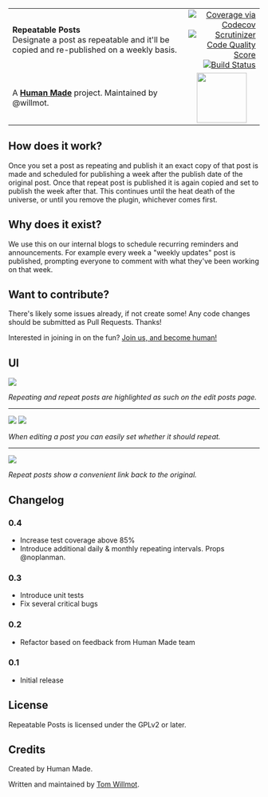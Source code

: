 <table width="100%">
	<tr>
		<td align="left" width="70%">
			<strong>Repeatable Posts</strong><br />
			Designate a post as repeatable and it'll be copied and re-published on a weekly basis.
		</td>
		<td align="right" width="30%">
			<a href="https://codecov.io/github/humanmade/repeatable-posts?branch=master">
				<img src="https://codecov.io/github/humanmade/repeatable-posts/coverage.svg?branch=master" alt="Coverage via Codecov" />
			</a>
			<br />
			<a href="https://scrutinizer-ci.com/g/humanmade/repeatable-posts">
				<img src="https://scrutinizer-ci.com/g/humanmade/repeatable-posts/badges/quality-score.png?b=master" alt="Scrutinizer Code Quality Score" />
			</a>
			<br />
			<a href="https://travis-ci.org/humanmade/repeatable-posts">
				<img src="https://travis-ci.org/humanmade/repeatable-posts.svg?branch=master" alt="Build Status" />
			</a>
		</td>
	</tr>
	<tr>
		<td>
			A <strong><a href="https://hmn.md/">Human Made</a></strong> project. Maintained by @willmot.
		</td>
		<td align="center">
			<img src="https://hmn.md/content/themes/hmnmd/assets/images/hm-logo.svg" width="100" />
		</td>
	</tr>
</table>

## How does it work?

Once you set a post as repeating and publish it an exact copy of that post is made and scheduled for publishing a week after the publish date of the original post. Once that repeat post is published it is again copied and set to publish the week after that. This continues until the heat death of the universe, or until you remove the plugin, whichever comes first.

## Why does it exist?

We use this on our internal blogs to schedule recurring reminders and announcements. For example every week a "weekly updates" post is published, prompting everyone to comment with what they've been working on that week.

## Want to contribute?

There's likely some issues already, if not create some! Any code changes should be submitted as Pull Requests. Thanks!

Interested in joining in on the fun? [Join us, and become human!](https://hmn.md/is/hiring/)

## UI

<img src="https://hmn.imgix.net/humanmade-production/uploads/2015/10/Screen-Shot-2015-10-01-at-16.15.37.png" />

_Repeating and repeat posts are highlighted as such on the edit posts page._

-------

<img src="https://hmn.imgix.net/humanmade-production/uploads/2015/10/Screen-Shot-2015-10-01-at-16.13.50.png" />
<img src="https://hmn.imgix.net/humanmade-production/uploads/2015/10/Screen-Shot-2015-10-01-at-16.13.46.png" />

_When editing a post you can easily set whether it should repeat._

-------

<img src="https://hmn.imgix.net/humanmade-production/uploads/2015/10/Screen-Shot-2015-10-01-at-16.13.28.png" />

_Repeat posts show a convenient link back to the original._

## Changelog

### 0.4

- Increase test coverage above 85%
- Introduce additional daily & monthly repeating intervals. Props @noplanman.

### 0.3

- Introduce unit tests
- Fix several critical bugs

### 0.2

- Refactor based on feedback from Human Made team

### 0.1

- Initial release

## License

Repeatable Posts is licensed under the GPLv2 or later.

## Credits

Created by Human Made.

Written and maintained by [Tom Willmot](https://github.com/willmot).
